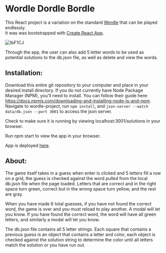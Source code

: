 # 

# Wordle Dordle Bordle 

This React project is a variation on the standard [Wordle](https://www.nytimes.com/games/wordle/index.html) that can be played endlessly.
<br>
It was was bootstrapped with [Create React App](https://github.com/facebook/create-react-app).

![lbF1CJ](https://i.makeagif.com/media/10-21-2022/lbF1CJ.gif)

Through the app, the user can also add 5 letter words to be used as potential solutions to the db.json file, as well as delete and view the words. 

## Installation:
Download this entire git repository to your computer and place in your desired install directory. If you do not currently have Node Package Manager (NPM), you'll need to install. You can follow their guide here: https://docs.npmjs.com/downloading-and-installing-node-js-and-npm. Navigate to wordle-project, run ```npm install```, and ```json-server --watch data/db.json --port 3001``` to access the json server. 


Check to make sure it is running by viewing localhost:3001/solutions in your browser.

Run npm start to view the app in your browser.

App is deployed [here](emrepp.github.io/wordle-project).

## About:

The game itself takes in a guess when enter is clicked and 5 letters fill a row on a grid, the guess is checked against the word pulled from the local db.json file when the page loaded. Letters that are correct and in the right space turn green, correct but in the wrong space turn yellow, and the rest are gray.


When you have made 6 total guesses, if you have not found the correct word, the game is over and you must reload to play another. A modal will let you know. If you have found the correct word, the word will have all green letters, and similarly a modal will let you know.

The db.json file contains all 5 letter strings. Each square that contains a previous guess is an object that contains a letter and color, each object is checked against the solution string to determine the color until all letters match the solution or you have run out.



